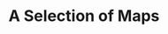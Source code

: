 ---
dateStart: 2016-05-20
dateEnd: 2016-12-31
title: "A Selection of Maps"
venue: "The Levy Library"
organizer: Gali Halevi
credit: Gali Halevi
city: New York
state: NY
country: USA
pdfLink:
venueImages:
 - sm: image01.sm.jpg
   lg: image01.lg.jpg
 - sm: image02.sm.jpg
   lg: image02.lg.jpg
 - sm: image03.sm.jpg
   lg: image03.lg.jpg
 - sm: image04.sm.jpg
   lg: image04.lg.jpg
---